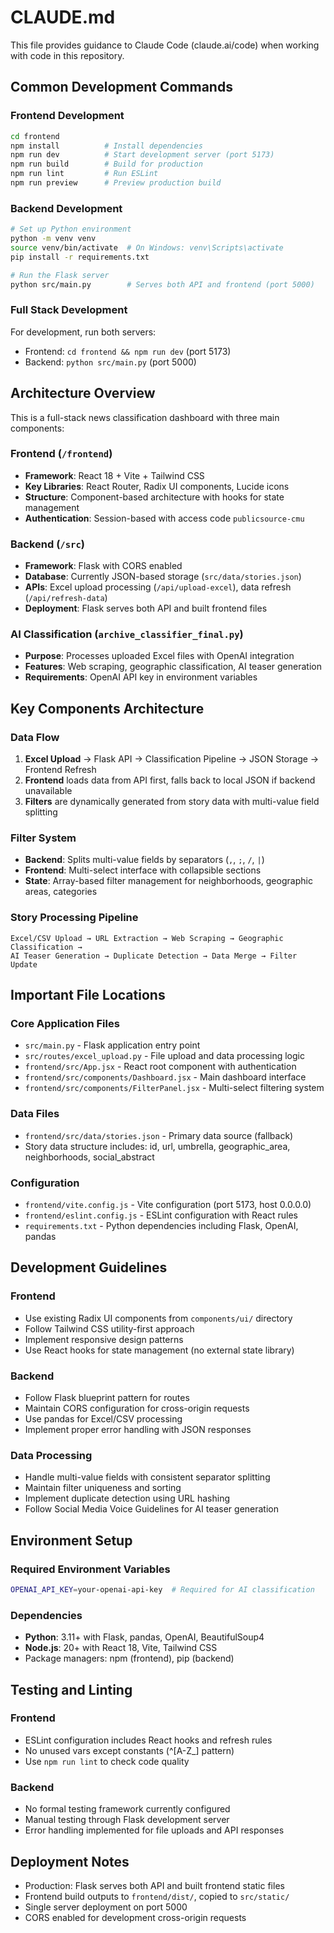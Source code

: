 # CLAUDE.md

This file provides guidance to Claude Code (claude.ai/code) when working with code in this repository.

## Common Development Commands

### Frontend Development
```bash
cd frontend
npm install          # Install dependencies
npm run dev          # Start development server (port 5173)
npm run build        # Build for production
npm run lint         # Run ESLint
npm run preview      # Preview production build
```

### Backend Development
```bash
# Set up Python environment
python -m venv venv
source venv/bin/activate  # On Windows: venv\Scripts\activate
pip install -r requirements.txt

# Run the Flask server
python src/main.py        # Serves both API and frontend (port 5000)
```

### Full Stack Development
For development, run both servers:
- Frontend: `cd frontend && npm run dev` (port 5173)
- Backend: `python src/main.py` (port 5000)

## Architecture Overview

This is a full-stack news classification dashboard with three main components:

### Frontend (`/frontend`)
- **Framework**: React 18 + Vite + Tailwind CSS
- **Key Libraries**: React Router, Radix UI components, Lucide icons
- **Structure**: Component-based architecture with hooks for state management
- **Authentication**: Session-based with access code `publicsource-cmu`

### Backend (`/src`)
- **Framework**: Flask with CORS enabled
- **Database**: Currently JSON-based storage (`src/data/stories.json`)
- **APIs**: Excel upload processing (`/api/upload-excel`), data refresh (`/api/refresh-data`)
- **Deployment**: Flask serves both API and built frontend files

### AI Classification (`archive_classifier_final.py`)
- **Purpose**: Processes uploaded Excel files with OpenAI integration
- **Features**: Web scraping, geographic classification, AI teaser generation
- **Requirements**: OpenAI API key in environment variables

## Key Components Architecture

### Data Flow
1. **Excel Upload** → Flask API → Classification Pipeline → JSON Storage → Frontend Refresh
2. **Frontend** loads data from API first, falls back to local JSON if backend unavailable
3. **Filters** are dynamically generated from story data with multi-value field splitting

### Filter System
- **Backend**: Splits multi-value fields by separators (`,`, `;`, `/`, `|`) 
- **Frontend**: Multi-select interface with collapsible sections
- **State**: Array-based filter management for neighborhoods, geographic areas, categories

### Story Processing Pipeline
```
Excel/CSV Upload → URL Extraction → Web Scraping → Geographic Classification → 
AI Teaser Generation → Duplicate Detection → Data Merge → Filter Update
```

## Important File Locations

### Core Application Files
- `src/main.py` - Flask application entry point
- `src/routes/excel_upload.py` - File upload and data processing logic
- `frontend/src/App.jsx` - React root component with authentication
- `frontend/src/components/Dashboard.jsx` - Main dashboard interface
- `frontend/src/components/FilterPanel.jsx` - Multi-select filtering system

### Data Files
- `frontend/src/data/stories.json` - Primary data source (fallback)
- Story data structure includes: id, url, umbrella, geographic_area, neighborhoods, social_abstract

### Configuration
- `frontend/vite.config.js` - Vite configuration (port 5173, host 0.0.0.0)
- `frontend/eslint.config.js` - ESLint configuration with React rules
- `requirements.txt` - Python dependencies including Flask, OpenAI, pandas

## Development Guidelines

### Frontend
- Use existing Radix UI components from `components/ui/` directory
- Follow Tailwind CSS utility-first approach
- Implement responsive design patterns
- Use React hooks for state management (no external state library)

### Backend
- Follow Flask blueprint pattern for routes
- Maintain CORS configuration for cross-origin requests
- Use pandas for Excel/CSV processing
- Implement proper error handling with JSON responses

### Data Processing
- Handle multi-value fields with consistent separator splitting
- Maintain filter uniqueness and sorting
- Implement duplicate detection using URL hashing
- Follow Social Media Voice Guidelines for AI teaser generation

## Environment Setup

### Required Environment Variables
```bash
OPENAI_API_KEY=your-openai-api-key  # Required for AI classification
```

### Dependencies
- **Python**: 3.11+ with Flask, pandas, OpenAI, BeautifulSoup4
- **Node.js**: 20+ with React 18, Vite, Tailwind CSS
- Package managers: npm (frontend), pip (backend)

## Testing and Linting

### Frontend
- ESLint configuration includes React hooks and refresh rules
- No unused vars except constants (^[A-Z_] pattern)
- Use `npm run lint` to check code quality

### Backend
- No formal testing framework currently configured
- Manual testing through Flask development server
- Error handling implemented for file uploads and API responses

## Deployment Notes

- Production: Flask serves both API and built frontend static files
- Frontend build outputs to `frontend/dist/`, copied to `src/static/`
- Single server deployment on port 5000
- CORS enabled for development cross-origin requests